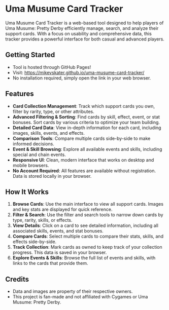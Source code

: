 # Uma Musume Card Tracker

Uma Musume Card Tracker is a web-based tool designed to help players of Uma Musume: Pretty Derby efficiently manage, search, and analyze their support cards. With a focus on usability and comprehensive data, this tracker provides a powerful interface for both casual and advanced players.

## Getting Started

- Tool is hosted through GitHub Pages!
- Visit: https://mikevskater.github.io/uma-musume-card-tracker/
- No installation required, simply open the link in your web browser.

## Features

- **Card Collection Management**: Track which support cards you own, filter by rarity, type, or other attributes.
- **Advanced Filtering & Sorting**: Find cards by skill, effect, event, or stat bonuses. Sort cards by various criteria to optimize your team building.
- **Detailed Card Data**: View in-depth information for each card, including images, skills, events, and effects.
- **Comparison Tools**: Compare multiple cards side-by-side to make informed decisions.
- **Event & Skill Browsing**: Explore all available events and skills, including special and chain events.
- **Responsive UI**: Clean, modern interface that works on desktop and mobile browsers.
- **No Account Required**: All features are available without registration. Data is stored locally in your browser.

## How It Works

1. **Browse Cards**: Use the main interface to view all support cards. Images and key stats are displayed for quick reference.
2. **Filter & Search**: Use the filter and search tools to narrow down cards by type, rarity, skills, or effects.
3. **View Details**: Click on a card to see detailed information, including all associated skills, events, and stat bonuses.
4. **Compare Cards**: Select multiple cards to compare their stats, skills, and effects side-by-side.
5. **Track Collection**: Mark cards as owned to keep track of your collection progress. This data is saved in your browser.
6. **Explore Events & Skills**: Browse the full list of events and skills, with links to the cards that provide them.

## Credits

- Data and images are property of their respective owners.
- This project is fan-made and not affiliated with Cygames or Uma Musume: Pretty Derby.
